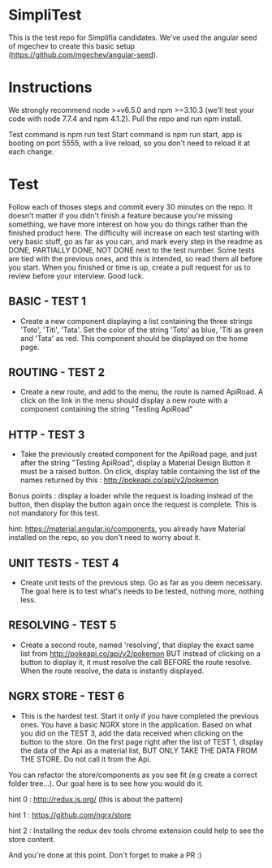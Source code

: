 # SimpliTest

This is the test repo for Simplifia candidates. We've used the angular seed of mgechev to create this basic setup (https://github.com/mgechev/angular-seed).

# Instructions

We strongly recommend node >=v6.5.0 and npm >=3.10.3 (we'll test your code with node 7.7.4 and npm 4.1.2).
Pull the repo and run npm install.

Test command is npm run test
Start command is npm run start, app is booting on port 5555, with a live reload, so you don't need to reload it at each change.

# Test

Follow each of thoses steps and commit every 30 minutes on the repo. It doesn't matter if you didn't finish a feature because you're missing something, we have more interest on how you do things rather than the finished product here. The difficulty will increase on each test starting with very basic stuff, go as far as you can, and mark every step in the readme as DONE, PARTIALLY DONE, NOT DONE next to the test number. Some tests are tied with the previous ones, and this is intended, so read them all before you start. When you finished or time is up, create a pull request for us to review before your interview. Good luck.

## BASIC - TEST 1

- Create a new component displaying a list containing the three strings 'Toto', 'Titi', 'Tata'. Set the color of the string 'Toto' as blue, 'Titi as green and 'Tata' as red. This component should be displayed on the home page.

## ROUTING - TEST 2

- Create a new route, and add to the menu, the route is named ApiRoad. A click on the link in the menu should display a new route with a component containing the string "Testing ApiRoad"

## HTTP - TEST 3

- Take the previously created component for the ApiRoad page, and just after the string "Testing ApiRoad", display a Material Design Button it must be a raised button.
On click, display table containing the list of the names returned by this : http://pokeapi.co/api/v2/pokemon

Bonus points : display a loader while the request is loading instead of the button, then display the button again once the request is complete. This is not mandatory for this test.

hint: https://material.angular.io/components, you already have Material installed on the repo, so you don't need to worry about it.

## UNIT TESTS - TEST 4

- Create unit tests of the previous step. Go as far as you deem necessary. The goal here is to test what's needs to be tested, nothing more, nothing less.

## RESOLVING - TEST 5

- Create a second route, named 'resolving', that display the exact same list from http://pokeapi.co/api/v2/pokemon BUT instead of clicking on a button to display it, it must resolve the call BEFORE the route resolve. When the route resolve, the data is instantly displayed.

## NGRX STORE - TEST 6

- This is the hardest test. Start it only if you have completed the previous ones. You have a basic NGRX store in the application. Based on what you did on the TEST 3, add the data received when clicking on the button to the store. On the first page right after the list of TEST 1, display the data of the Api as a material list, BUT ONLY TAKE THE DATA FROM THE STORE. Do not call it from the Api.

You can refactor the store/components as you see fit (e.g create a correct folder tree...). Our goal here is to see how you would do it.

hint 0 : http://redux.js.org/ (this is about the pattern)

hint 1 : https://github.com/ngrx/store

hint 2 : Installing the redux dev tools chrome extension could help to see the store content.

And you're done at this point. Don't forget to make a PR :)
